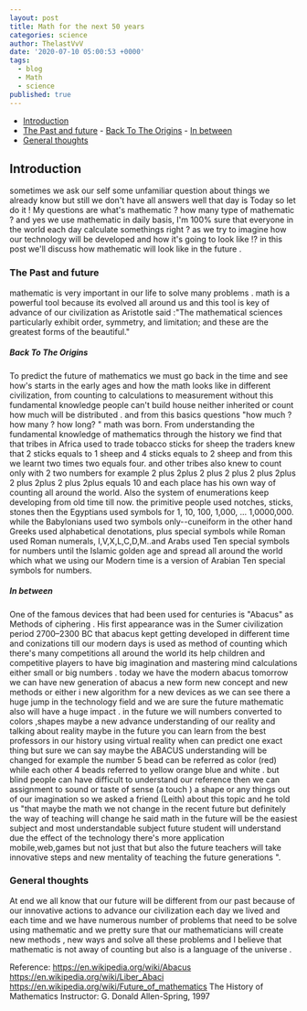 ```yaml
---
layout: post
title: Math for the next 50 years
categories: science
author: ThelastVvV
date: '2020-07-10 05:00:53 +0000'
tags:
  - blog
  - Math
  - science
published: true
---
```

- [Introduction](#introduction)
- [The Past and future](#the-past-and-future)
      - [Back To The Origins](#back-to-the-origins)
      - [In between](#in-between)
- [General thoughts](#general-thoughts)


<!-- toc -->



## Introduction
sometimes we ask our self some unfamiliar question about things we already know but still we don't have  all answers well that  day is Today so let do it ! My questions are what's mathematic ? how many type of mathematic ? and yes we use mathematic  in daily basis, I'm 100% sure that everyone in the world each day calculate somethings right ? as we try to imagine how our technology will be developed and how it's going to look like !? in this post we'll discuss how mathematic will look like in the future .
###  The Past and future
 mathematic is very important in our life to solve many problems . math is a powerful tool because its evolved all around us and this tool is key of advance of our civilization as Aristotle said :"The mathematical sciences particularly exhibit order, symmetry, and limitation; and these are the greatest forms of the beautiful." 
##### Back To The Origins
To predict the future of mathematics we must go back in the time and see how's starts in the early ages and how the math looks like in different civilization, from counting to calculations to measurement without this fundamental knowledge people can't build house neither inherited or count  how much will be distributed . and from this basics questions  "how much ? how many ? how long? " math was born.
From understanding the fundamental knowledge of mathematics through the history we find that that tribes in Africa used to trade tobacco sticks for sheep the traders knew that 2 sticks equals to 1 sheep and 4 sticks equals to 2 sheep and from this we learnt  two times two equals four. and other tribes also knew to count only with 2 two numbers for example 2 plus 2plus 2 plus 2 plus 2 plus 2plus 2 plus 2plus 2 plus 2plus equals 10 and each place has his own way of counting all around the world.
Also the system of enumerations keep developing from old time till now. the primitive people used notches, sticks, stones then the Egyptians used symbols for 1, 10, 100, 1,000, ... 1,0000,000. while the Babylonians used two symbols only--cuneiform in the other hand Greeks used  alphabetical denotations, plus special symbols while Roman used Roman numerals, I,V,X,L,C,D,M..and Arabs used Ten special symbols for numbers until the Islamic  golden age and spread all around the world which what we using our  Modern time is a version of Arabian Ten special symbols for numbers.
##### In between
 One of the famous devices that had been used for centuries is "Abacus" as Methods of ciphering . His first appearance was in the Sumer civilization period 2700–2300 BC that abacus kept getting developed in different time and conizations till our modern days is used as method of counting which there's many competitions all around the world its help children  and competitive players to have big imagination and mastering mind calculations either small or big numbers .
 today we have the modern abacus tomorrow we can have new generation of abacus a new form new concept and new methods or either i new algorithm for a new devices as we can see there a huge jump in the technology field and we are sure the future mathematic also will have a huge impact . in the future we will  numbers converted to colors ,shapes maybe a new advance understanding of our reality and talking about reality maybe in the future you can learn from the best professors in our history using virtual reality when can predict one exact thing but sure we can say maybe the ABACUS understanding will be changed for example the number 5 bead can be referred as color (red) while each other 4 beads referred to yellow orange blue and white . but blind people can have difficult to understand our reference then we can assignment to sound or taste of sense (a touch ) a shape or any things out of our imagination so we asked a friend (Leith) about this topic and he told us "that maybe the math we not change in the recent future but definitely the way of teaching will change he said math in the future will be the easiest subject and most understandable subject future student will understand due the effect of the technology there's more application mobile,web,games but not just that but also the future teachers will take innovative steps and new mentality of teaching the future generations ".
### General thoughts 
At end we all know that  our future will be different from our past because of our innovative actions to advance our civilization each day we lived and each time and we have numerous number of problems that need to be solve using mathematic and we pretty sure that our mathematicians will create new methods , new ways and solve all these problems  and I believe that mathematic is not away of counting but also is a language of the universe .



Reference:
https://en.wikipedia.org/wiki/Abacus
https://en.wikipedia.org/wiki/Liber_Abaci
https://en.wikipedia.org/wiki/Future_of_mathematics
The History of Mathematics Instructor: G. Donald Allen-Spring, 1997


